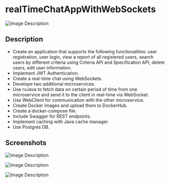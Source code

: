 # realTimeChatAppWithWebSockets

![Image Description](https://github.com/98AnnaM/realTimeChatAppWithWebSockets/assets/147516467/1d13daff-b398-43a2-a218-6dffb9212e96)

## Description

- Create an application that supports the following functionalities: user registration, user login, view a report of all registered users, search users by different criteria using Criteria API and Specification API, delete users, edit user information.
- Implement JWT Authentication.
- Create a real-time chat using WebSockets. 
- Develope two additional microservices. 
- Use rxJava to fetch data on certain period of time from one microservice and send it to the client in real-time via WebSocket. 
- Use WebClient for communication with the other microservice. 
- Create Docker images and upload them to DockerHub.
- Create a docker-compose file. 
- Include Swagger for REST endpoints.
- Implement caching with Java cache manager.
- Use Postgres DB.

## Screenshots

![Image Description](https://github.com/98AnnaM/realTimeChatAppWithWebSockets/assets/147516467/489feb8c-e991-4e49-bd57-b457b84115d4)

![Image Description](https://github.com/98AnnaM/realTimeChatAppWithWebSockets/assets/147516467/c27e783b-d29d-43bb-b92d-506eebd8ab43)

![Image Description](https://github.com/98AnnaM/realTimeChatAppWithWebSockets/assets/147516467/d550d22c-287e-451c-b4b1-28d834ef7015)



